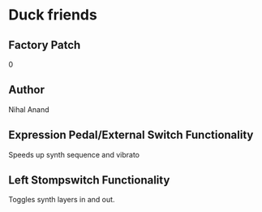 



# Duck friends

## Factory Patch


0
## Author


Nihal Anand
## Expression Pedal/External Switch Functionality


Speeds up synth sequence and vibrato
## Left Stompswitch Functionality


Toggles synth layers in and out.